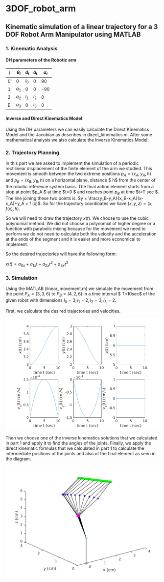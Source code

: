 # 3DOF_robot_arm

## Kinematic simulation of a linear trajectory for a 3 DOF Robot Arm Manipulator using MATLAB

### 1. Kinematic Analysis

#### DH parameters of the Robotic arm
i  | $θ_i$  | $d_i$ 	 | $a_i$	| $α_i$ 
---  | ---  | ---      | ---         | ---  
0' | $0$    | $l_0$   	 | $0$    	| $90$   
1  | $q_1$    | $0$ 		 | $0$  	| $-90$    
2  | $q_2$    | $l_1$ 	| $l_2$   	| $0$     
E  | $q_3$  | $0$   	| $l_3$	| $0$   

#### Inverse and Direct Kinematics Model
Using the DH parameters we can easily calculate the Direct Kinematics Model and the Jacobian as describes in direct_kinematics.m. After some mathematical analysis we also calculate the Inverse Kinematics Model.

### 2. Trajectory Planning

In this part we are asked to implement the simulation of a periodic rectilinear displacement of the finite element of the arm we studied. This movement is smooth between the two extreme positions $p_A = (x_A , y_A , h )$ and $p_B = (x_B , y_B ,h )$ on a horizontal plane, distance $ h$ from the center of the robotic reference system basis. The final action element starts from a stop at point $p_A $ at time $t=0 $ and reaches point $p_B$ at time $t=T sec $. The line joining these two points is: $y = \frac{y_B-y_A}{x_B-x_A}(x-x_A)+y_A = f (x)$. So for the trajectory coordinates we have $(x,y,z) = (x, f(x), h)$.

So we will need to draw the trajectory $x(t)$. We choose to use the cubic polynomial method. We did not choose a polynomial of higher degree or a function with parabolic mixing because for the movement we need to perform we do not need to calculate both the velocity and the acceleration at the ends of the segment and it is easier and more economical to implement.


So the desired trajectories will have the following form:

$x(t) = a_{0x}+a_{1x}t+a_{2x}t^2+a_{3x}t^3$

### 3. Simulation

Using the MATLAB (linear_movement.m) we simulate the movement from the point $P_A = (3,3,6)$ to $P_B = (4,2,6)$ in a time interval $ T=10sec$ of the given robot with dimensions $l_0=3, l_1=2, l_2=3, l_3=2$. 

First, we calculate the desired trajectories and velocities. 

![alt text](p.png)

Then we choose one of the inverse kinematics solutions that we calculated in part 1 and apply it to find the angles of the joints. Finally, we apply the direct kinematic formulas that we calculated in part 1 to calculate the intermediate positions of the joints and also of the final element as seen in the diagram.

![alt text](traj1.jpg)

